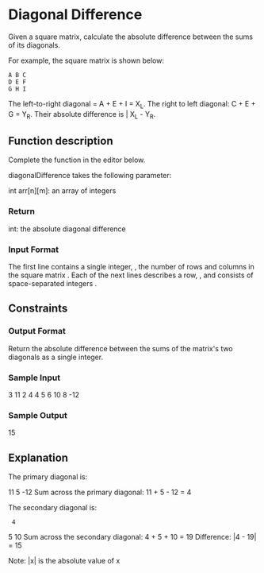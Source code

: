 # Diagonal Difference

Given a square matrix, calculate the absolute difference between the sums of its diagonals.

For example, the square matrix  is shown below:

```
A B C
D E F
G H I
```

The left-to-right diagonal = A + E + I = X<sub>L</sub>. The right to left diagonal: C + E + G = Y<sub>R</sub>. Their absolute difference is | X<sub>L</sub> - Y<sub>R</sub>.

## Function description

Complete the  function in the editor below.

diagonalDifference takes the following parameter:

int arr[n][m]: an array of integers

### Return

int: the absolute diagonal difference

### Input Format

The first line contains a single integer, , the number of rows and columns in the square matrix .
Each of the next  lines describes a row, , and consists of  space-separated integers .

## Constraints

### Output Format

Return the absolute difference between the sums of the matrix's two diagonals as a single integer.

### Sample Input

3
11 2 4
4 5 6
10 8 -12

### Sample Output

15

## Explanation

The primary diagonal is:

11
   5
     -12
Sum across the primary diagonal: 11 + 5 - 12 = 4

The secondary diagonal is:

     4
   5
10
Sum across the secondary diagonal: 4 + 5 + 10 = 19
Difference: |4 - 19| = 15

Note: |x| is the absolute value of x
